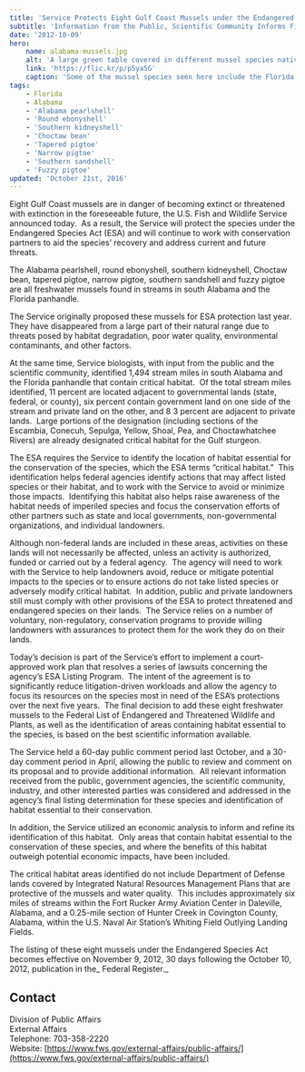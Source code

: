 ```yaml
---
title: 'Service Protects Eight Gulf Coast Mussels under the Endangered Species Act'
subtitle: 'Information from the Public, Scientific Community Informs Final Decision'
date: '2012-10-09'
hero:
    name: alabama-mussels.jpg
    alt: 'A large green table covered in different mussel species native to Alabama.'
    link: 'https://flic.kr/p/p5ya5G'
    caption: 'Some of the mussel species seen here include the Florida spike, Florida sandshell, southern fatmucket, Suwannee moccasinshell, Florida mapleleaf, iridescent liliput, southern rainbow and downy rainbow. Photo by FWC.'
tags:
    - Florida
    - Alabama
    - 'Alabama pearlshell'
    - 'Round ebonyshell'
    - 'Southern kidneyshell'
    - 'Choctaw bean'
    - 'Tapered pigtoe'
    - 'Narrow pigtoe'
    - 'Southern sandshell'
    - 'Fuzzy pigtoe'
updated: 'October 21st, 2016'
---
```


Eight Gulf Coast mussels are in danger of becoming extinct or threatened with extinction in the foreseeable future, the U.S. Fish and Wildlife Service announced today.  As a result, the Service will protect the species under the Endangered Species Act (ESA) and will continue to work with conservation partners to aid the species’ recovery and address current and future threats.

The Alabama pearlshell, round ebonyshell, southern kidneyshell, Choctaw bean, tapered pigtoe, narrow pigtoe, southern sandshell and fuzzy pigtoe are all freshwater mussels found in streams in south Alabama and the Florida panhandle.

The Service originally proposed these mussels for ESA protection last year.  They have disappeared from a large part of their natural range due to threats posed by habitat degradation, poor water quality, environmental contaminants, and other factors.

At the same time, Service biologists, with input from the public and the scientific community, identified 1,494 stream miles in south Alabama and the Florida panhandle that contain critical habitat.  Of the total stream miles identified, 11 percent are located adjacent to governmental lands (state, federal, or county), six percent contain government land on one side of the stream and private land on the other, and 8 3 percent are adjacent to private lands.  Large portions of the designation (including sections of the Escambia, Conecuh, Sepulga, Yellow, Shoal, Pea, and Choctawhatchee Rivers) are already designated critical habitat for the Gulf sturgeon.  

The ESA requires the Service to identify the location of habitat essential for the conservation of the species, which the ESA terms “critical habitat.”  This identification helps federal agencies identify actions that may affect listed species or their habitat, and to work with the Service to avoid or minimize those impacts.  Identifying this habitat also helps raise awareness of the habitat needs of imperiled species and focus the conservation efforts of other partners such as state and local governments, non-governmental organizations, and individual landowners.

Although non-federal lands are included in these areas, activities on these lands will not necessarily be affected, unless an activity is authorized, funded or carried out by a federal agency.  The agency will need to work with the Service to help landowners avoid, reduce or mitigate potential impacts to the species or to ensure actions do not take listed species or adversely modify critical habitat.  In addition, public and private landowners still must comply with other provisions of the ESA to protect threatened and endangered species on their lands.  The Service relies on a number of voluntary, non-regulatory, conservation programs to provide willing landowners with assurances to protect them for the work they do on their lands.

Today’s decision is part of the Service’s effort to implement a court-approved work plan that resolves a series of lawsuits concerning the agency’s ESA Listing Program.  The intent of the agreement is to significantly reduce litigation-driven workloads and allow the agency to focus its resources on the species most in need of the ESA’s protections over the next five years.  The final decision to add these eight freshwater mussels to the Federal List of Endangered and Threatened Wildlife and Plants, as well as the identification of areas containing habitat essential to the species, is based on the best scientific information available.  

The Service held a 60-day public comment period last October, and a 30-day comment period in April, allowing the public to review and comment on its proposal and to provide additional information.  All relevant information received from the public, government agencies, the scientific community, industry, and other interested parties was considered and addressed in the agency’s final listing determination for these species and identification of habitat essential to their conservation.

In addition, the Service utilized an economic analysis to inform and refine its identification of this habitat.  Only areas that contain habitat essential to the conservation of these species, and where the benefits of this habitat outweigh potential economic impacts, have been included.

The critical habitat areas identified do not include Department of Defense lands covered by Integrated Natural Resources Management Plans that are protective of the mussels and water quality.  This includes approximately six miles of streams within the Fort Rucker Army Aviation Center in Daleville, Alabama, and a 0.25-mile section of Hunter Creek in Covington County, Alabama, within the U.S. Naval Air Station’s Whiting Field Outlying Landing Fields.

The listing of these eight mussels under the Endangered Species Act becomes effective on November 9, 2012, 30 days following the October 10, 2012, publication in the_ Federal Register._

## Contact

Division of Public Affairs  
External Affairs  
Telephone: 703-358-2220  
Website: [https://www.fws.gov/external-affairs/public-affairs/](https://www.fws.gov/external-affairs/public-affairs/)
